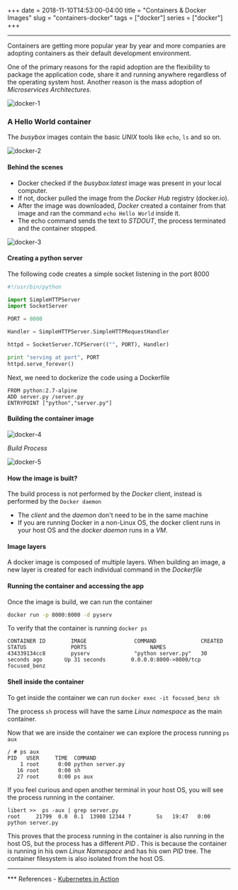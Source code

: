 +++
date = 2018-11-10T14:53:00-04:00
title = "Containers & Docker Images"
slug = "containers-docker"
tags = ["docker"]
series = ["docker"]
+++
***

Containers are getting more popular year by year and more companies are adopting containers as their default development environment.

One of the primary reasons for the rapid adoption are the flexibility to package the application code, share it and running anywhere regardless of the operating system host.  Another reason is the mass adoption of *Microservices Architectures*.

![docker-1]

[docker-1]: https://libert.xyz/images/docker-1.png
 "Containers"


### A Hello World container


The *busybox* images contain the basic *UNIX* tools like `echo`, `ls` and so on.

![docker-2]

[docker-2]: https://libert.xyz/images/docker-2.png
 "busybox"


#### Behind the scenes

* Docker checked if the *busybox:latest* image was present in your local computer.
* If not, docker pulled the image from the *Docker Hub* registry (docker.io).
* After the image was downloaded, *Docker* created a container from that image and ran the command `echo Hello World` inside it.
* The echo command sends the text to *STDOUT*, the process terminated and the container stopped.


![docker-3]

[docker-3]: https://libert.xyz/images/docker-3.png
 "Docker Hub"

#### Creating a python server


The following code creates a simple socket listening in the port 8000

```python
#!/usr/bin/python

import SimpleHTTPServer
import SocketServer

PORT = 8000

Handler = SimpleHTTPServer.SimpleHTTPRequestHandler

httpd = SocketServer.TCPServer(("", PORT), Handler)

print "serving at port", PORT
httpd.serve_forever()

```

Next, we need to dockerize the code using a Dockerfile

```
FROM python:2.7-alpine
ADD server.py /server.py
ENTRYPOINT ["python","server.py"]
```


#### Building the container image


![docker-4]

[docker-4]: https://libert.xyz/images/docker-4.png
 "docker build"


*Build Process*


![docker-5]

[docker-5]: https://libert.xyz/images/docker-5.png
 "docker build"



#### How  the image is built?


The build process is not performed by the *Docker* client, instead is performed by the `Docker daemon`


* The *client* and the *daemon* don't need to be in the same machine
* If you are running Docker in a non-Linux OS, the docker client runs in your host OS and the *docker daemon* runs in a *VM*.



#### Image layers


A docker image is composed of multiple layers.
When building an image, a new layer is created for each individual command in the *Dockerfile*

#### Running the container and accessing the app

Once the image is build, we can run the container

```bash
docker run -p 8000:8000 -d pyserv
```

To verify that the container is running `docker ps`

```
CONTAINER ID        IMAGE               COMMAND              CREATED             STATUS              PORTS                    NAMES
434339134cc8        pyserv              "python server.py"   30 seconds ago       Up 31 seconds        0.0.0.0:8000->8000/tcp   focused_benz

```

#### Shell inside the container

To get inside the container we can run `docker exec -it focused_benz sh`

The process `sh` process will have the same *Linux namespace* as the main container.

Now that we are inside the container we can explore the process running `ps aux`

```
/ # ps aux
PID   USER     TIME  COMMAND
    1 root      0:00 python server.py
   16 root      0:00 sh
   27 root      0:00 ps aux

```

If you feel curious and open another terminal in your host OS, you will see the process running in the container.


```
libert >>  ps -aux | grep server.py
root     21799  0.0  0.1  13908 12344 ?        Ss   19:47   0:00 python server.py

```

This proves that the process running in the container is also running in the host OS, but the process has a different *PID* . This is because the container is running in his own *Linux Namespace* and has his own *PID* tree.
The container filesystem is also isolated from the host OS.

***


*** References - [Kubernetes in Action](https://www.manning.com/books/kubernetes-in-action )
